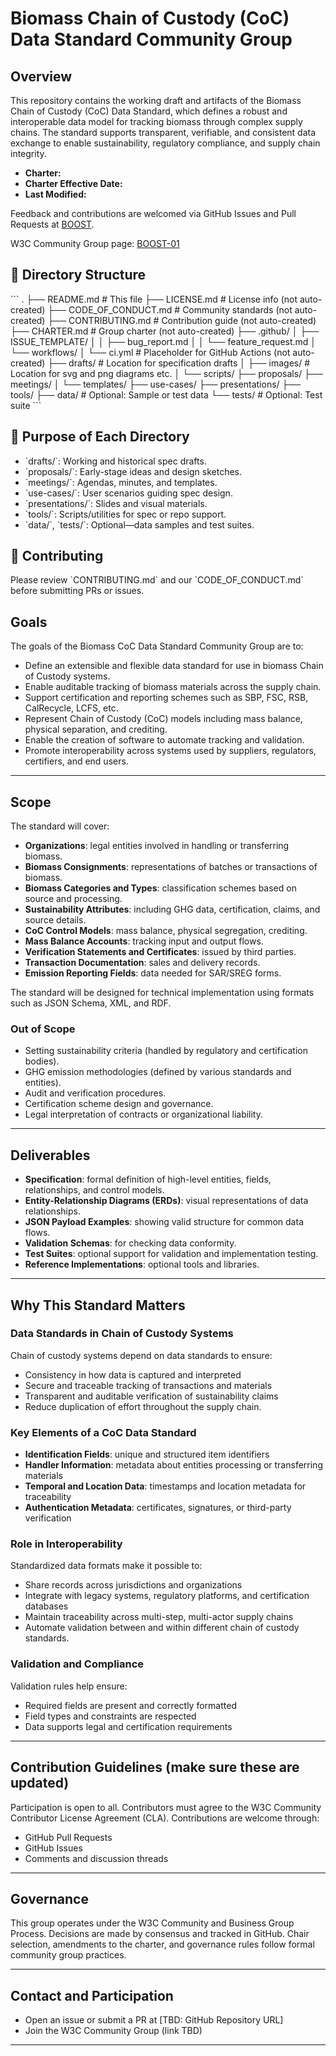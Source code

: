 # Biomass Chain of Custody (CoC) Data Standard Community Group

## Overview
This repository contains the working draft and artifacts of the Biomass Chain of Custody (CoC) Data Standard, which defines a robust and interoperable data model for tracking biomass through complex supply chains. The standard supports transparent, verifiable, and consistent data exchange to enable sustainability, regulatory compliance, and supply chain integrity.

- **Charter:** 
- **Charter Effective Date:** 
- **Last Modified:** 

Feedback and contributions are welcomed via GitHub Issues and Pull Requests at [BOOST](https://github.com/carbondirect/BOOST).

W3C Community Group page: [BOOST-01](https://www.w3.org/community/boost-01/)


## 📁 Directory Structure

\`\`\`
.
├── README.md                # This file
├── LICENSE.md               # License info (not auto-created)
├── CODE_OF_CONDUCT.md       # Community standards (not auto-created)
├── CONTRIBUTING.md          # Contribution guide (not auto-created)
├── CHARTER.md               # Group charter (not auto-created)
├── .github/
│   ├── ISSUE_TEMPLATE/
│   │   ├── bug_report.md
│   │   └── feature_request.md
│   └── workflows/
│       └── ci.yml           # Placeholder for GitHub Actions (not auto-created)
├── drafts/                  # Location for specification drafts
│   ├── images/              # Location for svg and png diagrams etc.
│   └── scripts/
├── proposals/
├── meetings/
│   └── templates/
├── use-cases/
├── presentations/
├── tools/
├── data/                    # Optional: Sample or test data
└── tests/                   # Optional: Test suite
\`\`\`

## 📂 Purpose of Each Directory

- \`drafts/\`: Working and historical spec drafts.
- \`proposals/\`: Early-stage ideas and design sketches.
- \`meetings/\`: Agendas, minutes, and templates.
- \`use-cases/\`: User scenarios guiding spec design.
- \`presentations/\`: Slides and visual materials.
- \`tools/\`: Scripts/utilities for spec or repo support.
- \`data/\`, \`tests/\`: Optional—data samples and test suites.

## 🚀 Contributing

Please review \`CONTRIBUTING.md\` and our \`CODE_OF_CONDUCT.md\` before submitting PRs or issues.


## Goals
The goals of the Biomass CoC Data Standard Community Group are to:
- Define an extensible and flexible data standard for use in biomass Chain of Custody systems. 
- Enable auditable tracking of biomass materials across the supply chain.
- Support certification and reporting schemes such as SBP, FSC, RSB, CalRecycle, LCFS, etc.
- Represent Chain of Custody (CoC) models including mass balance, physical separation, and crediting.
- Enable the creation of software to automate tracking and validation. 
- Promote interoperability across systems used by suppliers, regulators, certifiers, and end users.

---

## Scope
The standard will cover:
- **Organizations**: legal entities involved in handling or transferring biomass.
- **Biomass Consignments**: representations of batches or transactions of biomass.
- **Biomass Categories and Types**: classification schemes based on source and processing.
- **Sustainability Attributes**: including GHG data, certification, claims, and source details.
- **CoC Control Models**: mass balance, physical segregation, crediting.
- **Mass Balance Accounts**: tracking input and output flows.
- **Verification Statements and Certificates**: issued by third parties.
- **Transaction Documentation**: sales and delivery records.
- **Emission Reporting Fields**: data needed for SAR/SREG forms.

The standard will be designed for technical implementation using formats such as JSON Schema, XML, and RDF.

### Out of Scope
- Setting sustainability criteria (handled by regulatory and certification bodies).
- GHG emission methodologies (defined by various standards and entities).
- Audit and verification procedures.
- Certification scheme design and governance.
- Legal interpretation of contracts or organizational liability.

---

## Deliverables
- **Specification**: formal definition of high-level entities, fields, relationships, and control models.
- **Entity-Relationship Diagrams (ERDs)**: visual representations of data relationships.
- **JSON Payload Examples**: showing valid structure for common data flows.
- **Validation Schemas**: for checking data conformity.
- **Test Suites**: optional support for validation and implementation testing.
- **Reference Implementations**: optional tools and libraries.

---

## Why This Standard Matters

### Data Standards in Chain of Custody Systems
Chain of custody systems depend on data standards to ensure:
- Consistency in how data is captured and interpreted
- Secure and traceable tracking of transactions and materials
- Transparent and auditable verification of sustainability claims
- Reduce duplication of effort throughout the supply chain. 

### Key Elements of a CoC Data Standard
- **Identification Fields**: unique and structured item identifiers
- **Handler Information**: metadata about entities processing or transferring materials
- **Temporal and Location Data**: timestamps and location metadata for traceability
- **Authentication Metadata**: certificates, signatures, or third-party verification

### Role in Interoperability
Standardized data formats make it possible to:
- Share records across jurisdictions and organizations
- Integrate with legacy systems, regulatory platforms, and certification databases
- Maintain traceability across multi-step, multi-actor supply chains
- Automate validation between and within different chain of custody standards.

### Validation and Compliance
Validation rules help ensure:
- Required fields are present and correctly formatted
- Field types and constraints are respected
- Data supports legal and certification requirements

---

## Contribution Guidelines (make sure these are updated)
Participation is open to all. Contributors must agree to the W3C Community Contributor License Agreement (CLA). Contributions are welcome through:
- GitHub Pull Requests
- GitHub Issues
- Comments and discussion threads

---

## Governance
This group operates under the W3C Community and Business Group Process. Decisions are made by consensus and tracked in GitHub. Chair selection, amendments to the charter, and governance rules follow formal community group practices.

---

## Contact and Participation
- Open an issue or submit a PR at [TBD: GitHub Repository URL]
- Join the W3C Community Group (link TBD)

---
